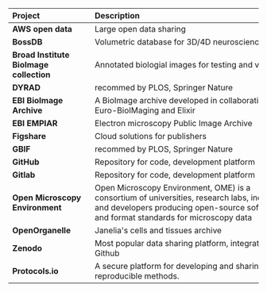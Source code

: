 | <div style="width:150px">Project</div>  | <div style="width:400px">Description</div> | <div style="width:150px">Resources</div> |
| :---| :--- | :---
| **AWS open data**  | Large open data sharing| [Website](https://aws.amazon.com/opendata/?wwps-cards.sort-by=item.additionalFields.sortDate&wwps-cards.sort-order=desc) |
| **BossDB** | Volumetric database for 3D/4D neuroscience data | [Website](https://bossdb.org/) |
| **Broad Institute BioImage collection** | Annotated biologial images for testing and validation | [Website](https://bbbc.broadinstitute.org/) |
| **DYRAD** |recommed by PLOS, Springer Nature  |[Website](https://datadryad.org/stash)|
| **EBI BioImage Archive** | A BioImage archive developed in collaboration with Euro-BioIMaging and Elixir | [Website](https://www.ebi.ac.uk/bioimage-archive/submit/)|
| **EBI EMPIAR**  | Electron microscopy Public Image Archive | [Website](https://www.ebi.ac.uk/empiar/) |
| **Figshare** | Cloud solutions for publishers  | [Website](https://figshare.com/) |
| **GBIF**  | recommed by PLOS, Springer Nature  | [Website](https://www.gbif.org/) |
| **GitHub** | Repository for code, development platform |[Website](https://github.com/) |
| **Gitlab** | Repository for code, development platform |[Website](https://about.gitlab.com/) |
|**Open Microscopy Environment** | Open Microscopy Environment, OME) is a consortium of universities, research labs, industry and developers producing open-source software and format standards for microscopy data | [Website](https://www.openmicroscopy.org/) |
| **OpenOrganelle**  | Janelia's cells and tissues archive | [Website](https://openorganelle.janelia.org/) |
| **Zenodo** | Most popular data sharing platform, integration with Github  | [Website](https://zenodo.org/)  |
| **Protocols.io** | A secure platform for developing and sharing reproducible methods.  |[Website](https://www.protocols.io/)|
